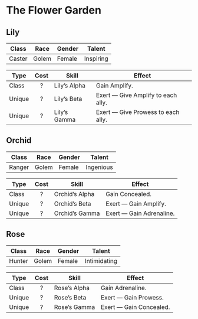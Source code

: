 # The Flower Garden

## Lily

| Class  | Race  | Gender | Talent    |
| ------ | ----- | ------ | --------- |
| Caster | Golem | Female | Inspiring |

| Type   | Cost | Skill        | Effect                             |
| ------ | :--: | ------------ | ---------------------------------- |
| Class  |  ?   | Lily’s Alpha | Gain Amplify.                      |
| Unique |  ?   | Lily’s Beta  | Exert — Give Amplify to each ally. |
| Unique |  ?   | Lily’s Gamma | Exert — Give Prowess to each ally. |

## Orchid

| Class  | Race  | Gender | Talent    |
| ------ | ----- | ------ | --------- |
| Ranger | Golem | Female | Ingenious |

| Type   | Cost | Skill          | Effect                   |
| ------ | :--: | -------------- | ------------------------ |
| Class  |  ?   | Orchid’s Alpha | Gain Concealed.          |
| Unique |  ?   | Orchid’s Beta  | Exert — Gain Amplify.    |
| Unique |  ?   | Orchid’s Gamma | Exert — Gain Adrenaline. |

## Rose

| Class  | Race  | Gender | Talent       |
| ------ | ----- | ------ | ------------ |
| Hunter | Golem | Female | Intimidating |

| Type   | Cost | Skill        | Effect                  |
| ------ | :--: | ------------ | ----------------------- |
| Class  |  ?   | Rose’s Alpha | Gain Adrenaline.        |
| Unique |  ?   | Rose’s Beta  | Exert — Gain Prowess.   |
| Unique |  ?   | Rose’s Gamma | Exert — Gain Concealed. |
